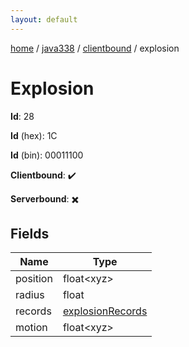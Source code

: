 ```yaml
---
layout: default
---
```


[home](/)  /  [java338](/protocol/java338)  /  [clientbound](/protocol/java338/clientbound)  /  explosion

# Explosion

**Id**: 28

**Id** (hex): 1C

**Id** (bin): 00011100

**Clientbound**: ✔️

**Serverbound**: ✖️

## Fields

Name | Type
---|---
position | float&lt;xyz&gt;
radius | float
records | [explosionRecords](/protocol/java338/arrays)
motion | float&lt;xyz&gt;
